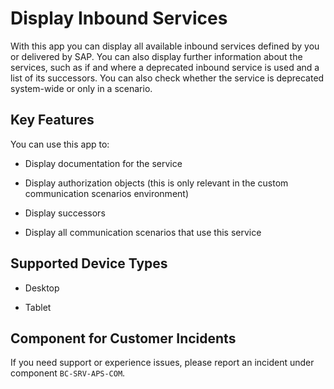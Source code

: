 <!-- loioe939433f7ea74729ae99a3976107ab03 -->

# Display Inbound Services



With this app you can display all available inbound services defined by you or delivered by SAP. You can also display further information about the services, such as if and where a deprecated inbound service is used and a list of its successors. You can also check whether the service is deprecated system-wide or only in a scenario.



## Key Features

You can use this app to:



-   Display documentation for the service
-   Display authorization objects \(this is only relevant in the custom communication scenarios environment\)

-   Display successors

-   Display all communication scenarios that use this service




<a name="loioe939433f7ea74729ae99a3976107ab03__supported_devices"/>

## Supported Device Types

-   Desktop

-   Tablet




<a name="loioe939433f7ea74729ae99a3976107ab03__customer_component"/>

## Component for Customer Incidents

If you need support or experience issues, please report an incident under component `BC-SRV-APS-COM`.

